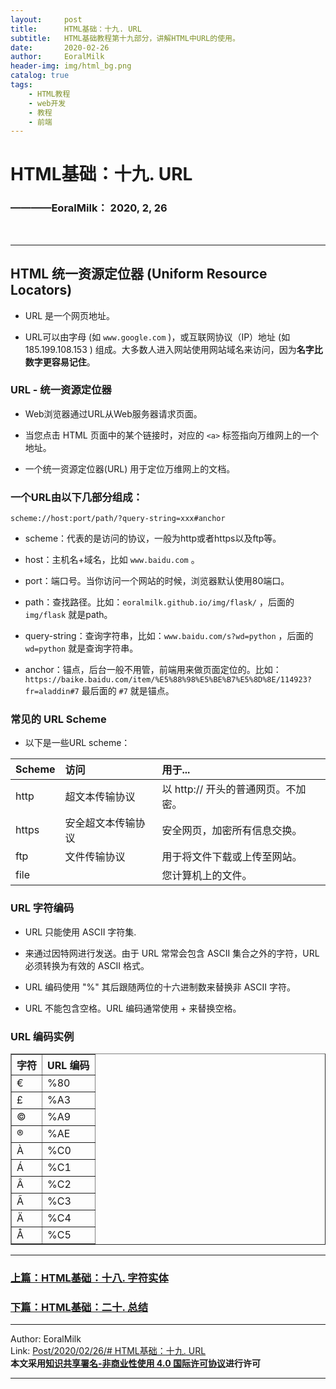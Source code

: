 ```yaml
---
layout:     post                    
title:      HTML基础：十九. URL     
subtitle:   HTML基础教程第十九部分，讲解HTML中URL的使用。
date:       2020-02-26           
author:     EoralMilk             
header-img: img/html_bg.png    
catalog: true                    
tags:        
    - HTML教程
    - web开发
    - 教程
    - 前端
---
```



# HTML基础：十九. URL
### ————EoralMilk： 2020, 2, 26
<br/>  

---
## HTML 统一资源定位器 (Uniform Resource Locators)

- URL 是一个网页地址。

- URL可以由字母 (如 `www.google.com` )，或互联网协议（IP）地址 (如 185.199.108.153 ) 组成。大多数人进入网站使用网站域名来访问，因为**名字比数字更容易记住**。

### URL - 统一资源定位器

- Web浏览器通过URL从Web服务器请求页面。

- 当您点击 HTML 页面中的某个链接时，对应的 `<a>` 标签指向万维网上的一个地址。

- 一个统一资源定位器(URL) 用于定位万维网上的文档。

### 一个URL由以下几部分组成：

```url
scheme://host:port/path/?query-string=xxx#anchor
```

* scheme：代表的是访问的协议，一般为http或者https以及ftp等。

* host：主机名+域名，比如 `www.baidu.com` 。
  
* port：端口号。当你访问一个网站的时候，浏览器默认使用80端口。
  
* path：查找路径。比如：`eoralmilk.github.io/img/flask/` ，后面的 `img/flask` 就是path。
  
* query-string：查询字符串，比如：`www.baidu.com/s?wd=python` ，后面的 `wd=python` 就是查询字符串。
  
* anchor：锚点，后台一般不用管，前端用来做页面定位的。比如：`https://baike.baidu.com/item/%E5%88%98%E5%BE%B7%E5%8D%8E/114923?fr=aladdin#7` 最后面的 `#7` 就是锚点。


### 常见的 URL Scheme

- 以下是一些URL scheme：

Scheme	|访问|用于...
:----|:----|:----
http	|超文本传输协议     |以 http:// 开头的普通网页。不加密。
https	|安全超文本传输协议 |安全网页，加密所有信息交换。
ftp	    |文件传输协议       |用于将文件下载或上传至网站。
file	| 	               |您计算机上的文件。




### URL 字符编码

- URL 只能使用 ASCII 字符集.

- 来通过因特网进行发送。由于 URL 常常会包含 ASCII 集合之外的字符，URL 必须转换为有效的 ASCII 格式。

- URL 编码使用 "%" 其后跟随两位的十六进制数来替换非 ASCII 字符。

- URL 不能包含空格。URL 编码通常使用 + 来替换空格。

### URL 编码实例

<table border="1">
<tbody><tr>
<th>字符</th>
<th>URL 编码</th>
</tr>
<tr>
<td>€</td>
<td>%80</td>
</tr>
<tr>
<td>£</td>
<td>%A3</td>
</tr>
<tr>
<td>©</td>
<td>%A9</td>
</tr>
<tr>
<td>®</td>
<td>%AE</td>
</tr>
<tr>
<td>À</td>
<td>%C0</td>
</tr>
<tr>
<td>Á</td>
<td>%C1</td>
</tr>
<tr>
<td>Â</td>
<td>%C2</td>
</tr>
<tr>
<td>Ã</td>
<td>%C3</td>
</tr>
<tr>
<td>Ä</td>
<td>%C4</td>
</tr>
<tr>
<td>Å</td>
<td>%C5</td>
</tr>
</tbody></table>


---  
### [上篇：HTML基础：十八. 字符实体](https://eoralmilk.github.io/2020/02/25/HTML%E5%9F%BA%E7%A1%80-%E5%8D%81%E5%85%AB/)
### [下篇：HTML基础：二十. 总结](https://eoralmilk.github.io/2020/02/26/HTML%E5%9F%BA%E7%A1%80-%E4%BA%8C%E5%8D%81/)


---  

Author: EoralMilk  
Link: [Post/2020/02/26/# HTML基础：十九. URL](https://eoralmilk.github.io/2020/02/26/HTML%E5%9F%BA%E7%A1%80-%E5%8D%81%E4%B9%9D/)   
**本文采用[知识共享署名-非商业性使用 4.0 国际许可协议](https://creativecommons.org/licenses/by-nc-sa/4.0/)进行许可**  

---